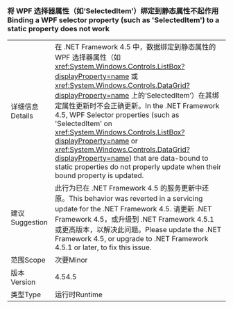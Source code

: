 ### <a name="binding-a-wpf-selector-property-such-as-selecteditem-to-a-static-property-does-not-work"></a><span data-ttu-id="bf27a-101">将 WPF 选择器属性（如‘SelectedItem’）绑定到静态属性不起作用</span><span class="sxs-lookup"><span data-stu-id="bf27a-101">Binding a WPF selector property (such as 'SelectedItem') to a static property does not work</span></span>

|   |   |
|---|---|
|<span data-ttu-id="bf27a-102">详细信息</span><span class="sxs-lookup"><span data-stu-id="bf27a-102">Details</span></span>|<span data-ttu-id="bf27a-103">在 .NET Framework 4.5 中，数据绑定到静态属性的 WPF 选择器属性（如 <xref:System.Windows.Controls.ListBox?displayProperty=name> 或 <xref:System.Windows.Controls.DataGrid?displayProperty=name> 上的‘SelectedItem’）在其绑定属性更新时不会正确更新。</span><span class="sxs-lookup"><span data-stu-id="bf27a-103">In the .NET Framework 4.5, WPF Selector properties (such as &#39;SelectedItem&#39; on <xref:System.Windows.Controls.ListBox?displayProperty=name> or <xref:System.Windows.Controls.DataGrid?displayProperty=name>) that are data-bound to static properties do not properly update when their bound property is updated.</span></span>|
|<span data-ttu-id="bf27a-104">建议</span><span class="sxs-lookup"><span data-stu-id="bf27a-104">Suggestion</span></span>|<span data-ttu-id="bf27a-105">此行为已在 .NET Framework 4.5 的服务更新中还原。</span><span class="sxs-lookup"><span data-stu-id="bf27a-105">This behavior was reverted in a servicing update for the .NET Framework 4.5.</span></span> <span data-ttu-id="bf27a-106">请更新 .NET Framework 4.5，或升级到 .NET Framework 4.5.1 或更高版本，以解决此问题。</span><span class="sxs-lookup"><span data-stu-id="bf27a-106">Please update the .NET Framework 4.5, or upgrade to .NET Framework 4.5.1 or later, to fix this issue.</span></span>|
|<span data-ttu-id="bf27a-107">范围</span><span class="sxs-lookup"><span data-stu-id="bf27a-107">Scope</span></span>|<span data-ttu-id="bf27a-108">次要</span><span class="sxs-lookup"><span data-stu-id="bf27a-108">Minor</span></span>|
|<span data-ttu-id="bf27a-109">版本</span><span class="sxs-lookup"><span data-stu-id="bf27a-109">Version</span></span>|<span data-ttu-id="bf27a-110">4.5</span><span class="sxs-lookup"><span data-stu-id="bf27a-110">4.5</span></span>|
|<span data-ttu-id="bf27a-111">类型</span><span class="sxs-lookup"><span data-stu-id="bf27a-111">Type</span></span>|<span data-ttu-id="bf27a-112">运行时</span><span class="sxs-lookup"><span data-stu-id="bf27a-112">Runtime</span></span>|

